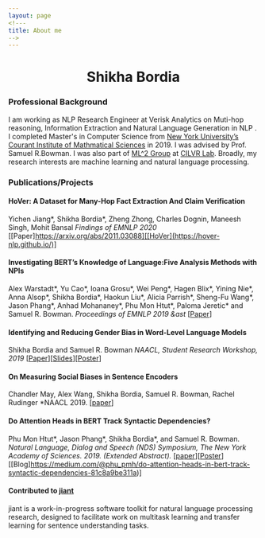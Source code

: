 ```yaml
---
layout: page
<!---
title: About me
-->
---
```


<h1 align="center">Shikha Bordia</h1>

### Professional Background
I am working as NLP Research Engineer at Verisk Analytics on Muti-hop reasoning, Information Extraction and Natural Language Generation in NLP . I completed Master's in Computer Science from [New York University’s](http://www.nyu.edu/) [Courant Institute of Mathmatical Sciences](https://cs.nyu.edu/home/index.html) in 2019. I was advised by Prof. Samuel R.Bowman. I was also part of [ML^2 Group](https://wp.nyu.edu/ml2/) at [CILVR Lab](https://wp.nyu.edu/cilvr/).  Broadly, my research interests are machine learning and natural language processing. 

### Publications/Projects

#### HoVer: A Dataset for Many-Hop Fact Extraction And Claim Verification
Yichen Jiang*, Shikha Bordia*, Zheng Zhong, Charles Dognin, Maneesh Singh, Mohit Bansal
*Findings of EMNLP 2020*
[[Paper]https://arxiv.org/abs/2011.03088][[HoVer](https://hover-nlp.github.io/)]


#### Investigating BERT’s Knowledge of Language:Five Analysis Methods with NPIs 
Alex Warstadt*, Yu Cao*, Ioana Grosu*, Wei Peng*, Hagen Blix*, Yining Nie*, Anna Alsop*, Shikha Bordia*, Haokun Liu*, Alicia Parrish*, Sheng-Fu Wang*, Jason Phang*, Anhad Mohananey*, Phu Mon Htut*, Paloma Jeretic* and Samuel R. Bowman.
*Proceedings of EMNLP 2019 &ast*
[[Paper](https://arxiv.org/pdf/1909.02597.pdf)]


#### Identifying and Reducing Gender Bias in Word-Level Language Models 
Shikha Bordia and Samuel R. Bowman
*NAACL, Student Research Workshop, 2019*
[[Paper](https://aclweb.org/anthology/papers/N/N19/N19-3002/)][[Slides](https://bordias.github.io/gender_bias_slides.pdf)][[Poster](https://bordias.github.io/poster.pdf)]

#### On Measuring Social Biases in Sentence Encoders
Chandler May, Alex Wang, Shikha Bordia, Samuel R. Bowman, Rachel Rudinger
*NAACL 2019.
[[paper](https://aclweb.org/anthology/papers/N/N19/N19-1063/)]

#### Do Attention Heads in BERT Track Syntactic Dependencies?
Phu Mon Htut*, Jason Phang*, Shikha Bordia*, and Samuel R. Bowman.
*Natural Language, Dialog and Speech (NDS) Symposium, The New York Academy of Sciences. 2019. (Extended Abstract).*
[[paper](https://arxiv.org/abs/1911.12246)][[Poster](https://phumonhtut.me/publications/2019NDS/NDSposter.pdf)][[Blog]https://medium.com/@phu_pmh/do-attention-heads-in-bert-track-syntactic-dependencies-81c8a9be311a)]

#### Contributed to [jiant](https://github.com/nyu-mll/jiant)
jiant is a work-in-progress software toolkit for natural language processing research, designed to facilitate work on multitask learning and transfer learning for sentence understanding tasks.

<!---
#### Improving pre-training and decoding in Machine Translation
There have been lot of recent advances in Machine Translation that have focused on network architectures, attention mechanisms and sequence-level training. Most of the approaches emphasize on modelling the languages better using attention. Here we explore three methods that rely on augmenting data using a pseudo-parallel corpus, improving the decoding strategy and pre-training the encoders and evaluate their effect on the machine translation task.
--->
<!---
#### Statistical Machine Translation
Implemented a word-based statistical translation model (IBM Model) that extracts phrases using word alignment and performs parameter estimation for partially observed data using expectation maximization.
--->
<!---
#### Text Classifier
Implemented maximum entropy classifier character model and feature extractor code for word classification. Further improved the model by implementing a one layer Perceptron.
--->
<!---
#### Hidden Markov Model for part of speech tagger
Implemented a Hidden Markov model tagger using forward-backward algorithm and Viterbi decoder for unlabeled text data.
--->
<!---
#### Nowcasted Gross Domestic Product
Implemented Stochastic modeling techniques for modeling structured products and the underlying economic variables were now-casted using Autoregressive Integrated Moving Average (ARIMA) model.
--->
<!---
#### Operating System - Process Scheduler and Virtual Memory Manager
Process Scheduler: Implemented scheduling policies  (First In First Out, Last In Last Out, Shortest Job First, RoundRobin and PriorityScheduler) on processes executing on a system using Discrete Event Simulation}
Virtual Memory Manager: Implemented the core features of a virtual memory manager serving multiple processes and under memory constraints.
--->
